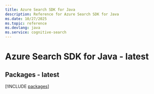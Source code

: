 ```yaml
---
title: Azure Search SDK for Java
description: Reference for Azure Search SDK for Java
ms.date: 10/27/2025
ms.topic: reference
ms.devlang: java
ms.service: cognitive-search
---
```

# Azure Search SDK for Java - latest
## Packages - latest
[!INCLUDE [packages](search-index.md)]